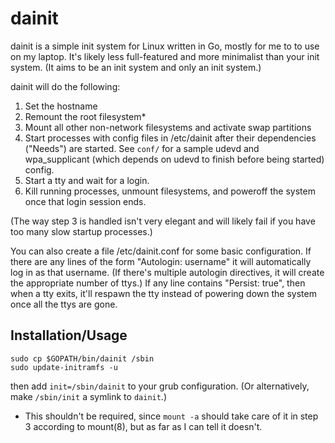 # dainit

dainit is a simple init system for Linux written in Go, mostly for me to
to use on my laptop. It's likely less full-featured and more minimalist than
your init system. (It aims to be an init system and only an init system.)

dainit will do the following:

1. Set the hostname
2. Remount the root filesystem*
3. Mount all other non-network filesystems and activate swap partitions
3. Start processes with config files in /etc/dainit after their dependencies
   ("Needs") are started. See `conf/` for a sample udevd and wpa_supplicant (which
   depends on udevd to finish before being started) config.
4. Start a tty and wait for a login.
5. Kill running processes, unmount filesystems, and poweroff the system once that
   login session ends.

(The way step 3 is handled isn't very elegant and will likely fail if you have too
many slow startup processes.)

You can also create a file /etc/dainit.conf for some basic configuration. If
there are any lines of the form "Autologin: username" it will automatically log in
as that username. (If there's multiple autologin directives, it will create the
appropriate number of ttys.) If any line contains "Persist: true", then when a tty
exits, it'll respawn the tty instead of powering down the system once all the ttys
are gone.

## Installation/Usage
```
sudo cp $GOPATH/bin/dainit /sbin
sudo update-initramfs -u
```

then add `init=/sbin/dainit` to your grub configuration. (Or alternatively, make
`/sbin/init` a symlink to `dainit`.)

* This shouldn't be required, since `mount -a` should take care of it in step
  3 according to mount(8), but as far as I can tell it doesn't.
